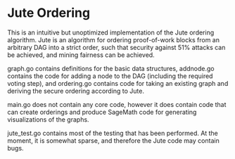 Jute Ordering
=============

This is an intuitive but unoptimized implementation of the Jute ordering
algorithm. Jute is an algorithm for ordering proof-of-work blocks from an
arbitrary DAG into a strict order, such that security against 51% attacks can
be achieved, and mining fairness can be achieved.

graph.go contains definitions for the basic data structures, addnode.go
contains the code for adding a node to the DAG (including the required voting
step), and ordering.go contains code for taking an existing graph and deriving
the secure ordering according to Jute.

main.go does not contain any core code, however it does contain code that can
create orderings and produce SageMath code for generating visualizations of the
graphs.

jute\_test.go contains most of the testing that has been performed. At the
moment, it is somewhat sparse, and therefore the Jute code may contain bugs.
